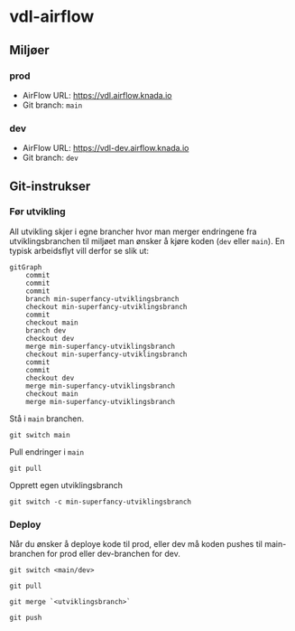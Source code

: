 # vdl-airflow

## Miljøer

### prod 
- AirFlow URL: https://vdl.airflow.knada.io
- Git branch: `main`

 ### dev
- AirFlow URL: https://vdl-dev.airflow.knada.io
- Git branch: `dev`

## Git-instrukser

### Før utvikling

All utvikling skjer i egne brancher hvor man merger endringene fra utviklingsbranchen til miljøet man ønsker å kjøre koden (`dev` eller `main`). En typisk arbeidsflyt vill derfor se slik ut:

```mermaid
gitGraph
    commit
    commit
    commit
    branch min-superfancy-utviklingsbranch
    checkout min-superfancy-utviklingsbranch
    commit
    checkout main
    branch dev
    checkout dev
    merge min-superfancy-utviklingsbranch
    checkout min-superfancy-utviklingsbranch
    commit
    commit
    checkout dev
    merge min-superfancy-utviklingsbranch
    checkout main
    merge min-superfancy-utviklingsbranch
```

Stå i `main` branchen.

```
git switch main 
```

Pull endringer i `main`

```
git pull 
```

Opprett egen utviklingsbranch

```
git switch -c min-superfancy-utviklingsbranch
```

### Deploy

Når du ønsker å deploye kode til prod, eller dev må koden pushes til main-branchen for prod eller dev-branchen for dev. 

```
git switch <main/dev>
```

```
git pull 
```

```
git merge `<utviklingsbranch>`
```

```
git push
```

